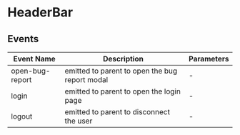 # HeaderBar

## Events

<!-- @vuese:HeaderBar:events:start -->
|Event Name|Description|Parameters|
|---|---|---|
|open-bug-report|emitted to parent to open the bug report modal|-|
|login|emitted to parent to open the login page|-|
|logout|emitted to parent to disconnect the user|-|

<!-- @vuese:HeaderBar:events:end -->


